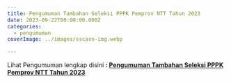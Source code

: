 ```yaml
---
title: Pengumuman Tambahan Seleksi PPPK Pemprov NTT Tahun 2023
date: 2023-09-22T00:00:00.000Z
categories:
  - pengumuman
coverImage: ../images/sscasn-img.webp

---
```


Lihat Pengumuman lengkap disini **: [Pengumuman Tambahan Seleksi PPPK Pemprov NTT Tahun 2023](https://bkd.nttprov.go.id/web/wp-content/uploads/2023/09/Pengumuman-Tambahan-Seleksi-PPPK-Pemprov-NTT-Tahun-2023.pdf)**

